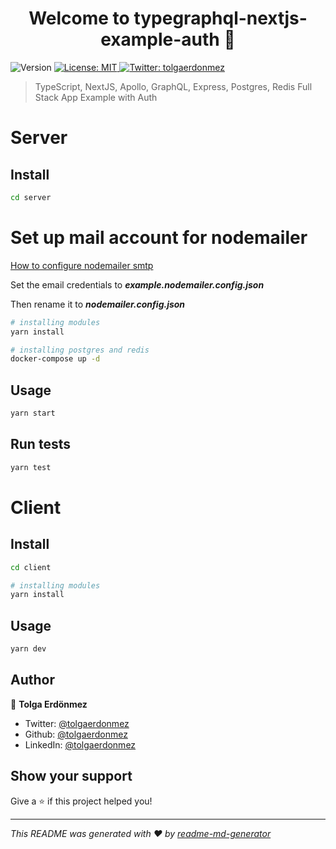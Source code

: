 <h1 align="center">Welcome to typegraphql-nextjs-example-auth 👋</h1>
<p>
  <img alt="Version" src="https://img.shields.io/badge/version-1.0.0-blue.svg?cacheSeconds=2592000" />
  <a href="#" target="_blank">
    <img alt="License: MIT" src="https://img.shields.io/badge/License-MIT-yellow.svg" />
  </a>
  <a href="https://twitter.com/tolgaerdonmez" target="_blank">
    <img alt="Twitter: tolgaerdonmez" src="https://img.shields.io/twitter/follow/tolgaerdonmez.svg?style=social" />
  </a>
</p>

> TypeScript, NextJS, Apollo, GraphQL, Express, Postgres, Redis Full Stack App Example with Auth

# Server

## Install

```sh
cd server
```

# Set up mail account for nodemailer

[How to configure nodemailer smtp](https://nodemailer.com/smtp/)

Set the email credentials to ***example.nodemailer.config.json***

Then rename it to ***nodemailer.config.json***

```sh
# installing modules
yarn install

# installing postgres and redis
docker-compose up -d

```

## Usage

```sh
yarn start
```

## Run tests

```sh
yarn test
```

# Client

## Install

```sh
cd client
```

```sh
# installing modules
yarn install
```

## Usage

```sh
yarn dev
```

## Author

👤 **Tolga Erdönmez**

* Twitter: [@tolgaerdonmez](https://twitter.com/tolgaerdonmez)
* Github: [@tolgaerdonmez](https://github.com/tolgaerdonmez)
* LinkedIn: [@tolgaerdonmez](https://linkedin.com/in/tolgaerdonmez)

## Show your support

Give a ⭐️ if this project helped you!

***
_This README was generated with ❤️ by [readme-md-generator](https://github.com/kefranabg/readme-md-generator)_